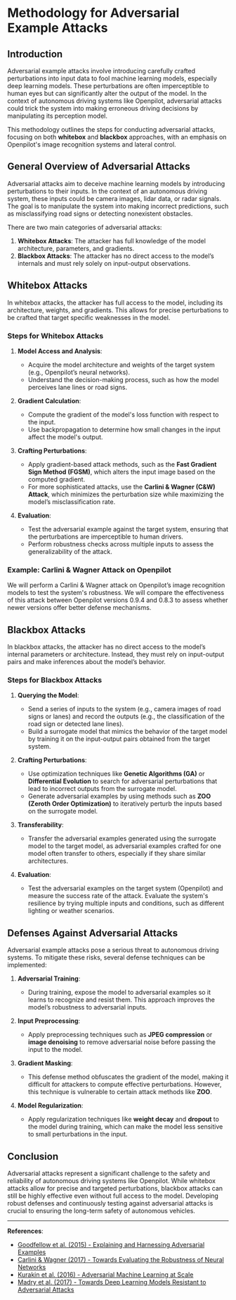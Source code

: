 # Methodology for Adversarial Example Attacks

## Introduction
Adversarial example attacks involve introducing carefully crafted perturbations into input data to fool machine learning models, especially deep learning models. These perturbations are often imperceptible to human eyes but can significantly alter the output of the model. In the context of autonomous driving systems like Openpilot, adversarial attacks could trick the system into making erroneous driving decisions by manipulating its perception model.

This methodology outlines the steps for conducting adversarial attacks, focusing on both **whitebox** and **blackbox** approaches, with an emphasis on Openpilot's image recognition systems and lateral control.

## General Overview of Adversarial Attacks

Adversarial attacks aim to deceive machine learning models by introducing perturbations to their inputs. In the context of an autonomous driving system, these inputs could be camera images, lidar data, or radar signals. The goal is to manipulate the system into making incorrect predictions, such as misclassifying road signs or detecting nonexistent obstacles. 

There are two main categories of adversarial attacks:
1. **Whitebox Attacks**: The attacker has full knowledge of the model architecture, parameters, and gradients.
2. **Blackbox Attacks**: The attacker has no direct access to the model’s internals and must rely solely on input-output observations.

## Whitebox Attacks

In whitebox attacks, the attacker has full access to the model, including its architecture, weights, and gradients. This allows for precise perturbations to be crafted that target specific weaknesses in the model.

### Steps for Whitebox Attacks

1. **Model Access and Analysis**: 
    - Acquire the model architecture and weights of the target system (e.g., Openpilot’s neural networks).
    - Understand the decision-making process, such as how the model perceives lane lines or road signs.

2. **Gradient Calculation**:
    - Compute the gradient of the model's loss function with respect to the input.
    - Use backpropagation to determine how small changes in the input affect the model's output.
  
3. **Crafting Perturbations**:
    - Apply gradient-based attack methods, such as the **Fast Gradient Sign Method (FGSM)**, which alters the input image based on the computed gradient.
    - For more sophisticated attacks, use the **Carlini & Wagner (C&W) Attack**, which minimizes the perturbation size while maximizing the model’s misclassification rate.

4. **Evaluation**:
    - Test the adversarial example against the target system, ensuring that the perturbations are imperceptible to human drivers.
    - Perform robustness checks across multiple inputs to assess the generalizability of the attack.

### Example: Carlini & Wagner Attack on Openpilot
We will perform a Carlini & Wagner attack on Openpilot’s image recognition models to test the system's robustness. We will compare the effectiveness of this attack between Openpilot versions 0.9.4 and 0.8.3 to assess whether newer versions offer better defense mechanisms.

## Blackbox Attacks

In blackbox attacks, the attacker has no direct access to the model’s internal parameters or architecture. Instead, they must rely on input-output pairs and make inferences about the model’s behavior.

### Steps for Blackbox Attacks

1. **Querying the Model**:
    - Send a series of inputs to the system (e.g., camera images of road signs or lanes) and record the outputs (e.g., the classification of the road sign or detected lane lines).
    - Build a surrogate model that mimics the behavior of the target model by training it on the input-output pairs obtained from the target system.

2. **Crafting Perturbations**:
    - Use optimization techniques like **Genetic Algorithms (GA)** or **Differential Evolution** to search for adversarial perturbations that lead to incorrect outputs from the surrogate model.
    - Generate adversarial examples by using methods such as **ZOO (Zeroth Order Optimization)** to iteratively perturb the inputs based on the surrogate model.

3. **Transferability**:
    - Transfer the adversarial examples generated using the surrogate model to the target model, as adversarial examples crafted for one model often transfer to others, especially if they share similar architectures.
  
4. **Evaluation**:
    - Test the adversarial examples on the target system (Openpilot) and measure the success rate of the attack. Evaluate the system's resilience by trying multiple inputs and conditions, such as different lighting or weather scenarios.

## Defenses Against Adversarial Attacks

Adversarial example attacks pose a serious threat to autonomous driving systems. To mitigate these risks, several defense techniques can be implemented:

1. **Adversarial Training**:
    - During training, expose the model to adversarial examples so it learns to recognize and resist them. This approach improves the model’s robustness to adversarial inputs.
  
2. **Input Preprocessing**:
    - Apply preprocessing techniques such as **JPEG compression** or **image denoising** to remove adversarial noise before passing the input to the model.

3. **Gradient Masking**:
    - This defense method obfuscates the gradient of the model, making it difficult for attackers to compute effective perturbations. However, this technique is vulnerable to certain attack methods like **ZOO**.

4. **Model Regularization**:
    - Apply regularization techniques like **weight decay** and **dropout** to the model during training, which can make the model less sensitive to small perturbations in the input.

## Conclusion

Adversarial attacks represent a significant challenge to the safety and reliability of autonomous driving systems like Openpilot. While whitebox attacks allow for precise and targeted perturbations, blackbox attacks can still be highly effective even without full access to the model. Developing robust defenses and continuously testing against adversarial attacks is crucial to ensuring the long-term safety of autonomous vehicles.

---

**References**:
- [Goodfellow et al. (2015) - Explaining and Harnessing Adversarial Examples](https://arxiv.org/abs/1412.6572)
- [Carlini & Wagner (2017) - Towards Evaluating the Robustness of Neural Networks](https://arxiv.org/abs/1608.04644)
- [Kurakin et al. (2016) - Adversarial Machine Learning at Scale](https://arxiv.org/abs/1611.01236)
- [Madry et al. (2017) - Towards Deep Learning Models Resistant to Adversarial Attacks](https://arxiv.org/abs/1706.06083)
